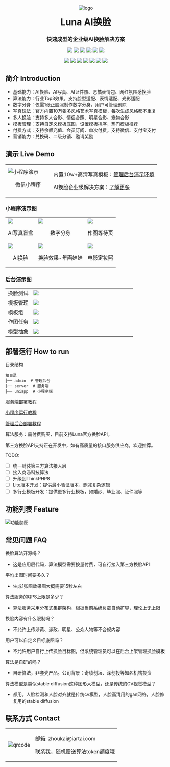 <p align="center">
	<img alt="logo" src="./doc/image/logo-small.png">
</p>
<h1 align="center" style="margin: 10px 0 10px; font-weight: bold;">Luna AI换脸</h1>
<h3 align="center" style="margin-bottom: 10px;">快速成型的企业级AI换脸解决方案</h3>
<p align="center">
<a href="https://mp.weixin.qq.com/"><img src="https://img.shields.io/badge/微信-小程序-05ce66"></a>
<a href="https://pay.weixin.qq.com/"><img src="https://img.shields.io/badge/微信支付-API3-05ce66"></a>
<a href="https://www.alipay.com"><img src="https://img.shields.io/badge/支付宝-支付-00a0eb"></a>
<a href="https://www.aliyun.com/"><img src="https://img.shields.io/badge/阿里云-OSS-ff6a00"></a>
<a href="https://www.qiniu.com/"><img src="https://img.shields.io/badge/七牛云-OSS-07beff"></a>
<a href="https://www.qiniu.com/"><img src="https://img.shields.io/badge/亚马逊-S3-ff9900"></a>
</p>
<p align="center">
<a href="#"><img src="https://img.shields.io/badge/PHP-8-8892bf"></a>
<a href="#"><img src="https://img.shields.io/badge/ThinkPHP-6.0-6fb737"></a>
<a href="#"><img src="https://img.shields.io/badge/Vue.js-3-4eb883"></a>
<a href="#"><img src="https://img.shields.io/badge/uniapp-3-d85806"></a>
<a href="#"><img src="https://img.shields.io/badge/TypeScript-5-294e80"></a>
<a href="#"><img src="https://img.shields.io/badge/Element Plus-2.8-409eff"></a>
<a href="#"><img src="https://img.shields.io/badge/vite-5-ffc018"></a>
</p>

## 简介 Introduction

- 基础能力：AI换脸、AI写真、AI证件照、恶搞表情包、网红氛围感换脸
- 算法能力：行业Top3效果，支持脸型适配、表情适配、光影适配
- 数字分身：仅需1张正脸照制作数字分身，用户可管理删除
- 写真玩法：官方内置10万张多风格艺术写真模板，每次生成风格都不重复
- 多人换脸：支持多人合影、情侣合照、明星合影、宠物合影
- 模板管理：支持自定义模板底图，设置模板排序，热门模板推荐
- 付费方式：支持余额充值、会员订阅、单次付费。支持微信、支付宝支付
- 营销能力：兑换码、二级分销、邀请奖励

## 演示 Live Demo

<table>
    <tr>
        <td width="30%">
            <img src="./doc/image/qrcode.jpg" alt="小程序演示"/>
            <p align="center">微信小程序</p>
        </td>
        <td>
            <p>
                内置10w+高清写真模板：<a href="https://luna-admin.sodair.top/admin">管理后台演示环境</a>
            </p>
            <p>
                AI换脸企业级解决方案：<a href="https://luna.iartai.com">了解更多</a>
            </p>
        </td>
    </tr>
</table>

### 小程序演示图

<table>
    <tr>
        <td><img src="./doc/image/show-1.jpg"/>
<p align="center">AI写真盲盒</p>
</td>
        <td>
<img src="./doc/image/show-7.jpg"/>
<p align="center">数字分身</p>
</td>
        <td>
<img src="./doc/image/show-3.jpg"/>
<p align="center">作图等待页</p>
</td>
    </tr>
	<tr>
        <td>
<img src="./doc/image/show-4.jpg"/>
<p align="center">AI换脸</p>
</td>
        <td>
<img src="./doc/image/show-5.jpg"/>
<p align="center">换脸效果-年画娃娃</p>
</td>
        <td>
<img src="./doc/image/show-6.jpg"/>
<p align="center">电影定妆照</p>
</td>
    </tr>
</table>

### 后台演示图

<table>
	<tr>
        <td width="20%">换脸测试</td>
        <td><img src="./doc/image/show/swap-test.png"/></td>
    </tr>
	<tr>
        <td>模板管理</td>
        <td><img src="./doc/image/show/swap-template.png"/></td>
    </tr>
	<tr>
        <td>模板组</td>
        <td><img src="./doc/image/show/template-group.png"/></td>
    </tr>
	<tr>
        <td>作图任务</td>
        <td><img src="./doc/image/show/swap-task.png"/></td>
    </tr>
    <tr>
        <td>模型抽象</td>
        <td><img src="./doc/image/show/model-abstract.png"/></td>
    </tr>
</table>

## 部署运行 How to run

目录结构
```
根目录
├── admin  # 管理后台
├── server  # 服务端
├── uniapp  # 小程序端
```

[服务端部署教程](./doc/deploy-server.md)

[小程序运行教程](./doc/deploy-uniapp.md)

[管理后台部署教程](./doc/deploy-admin.md)

算法服务：需付费购买，目前支持Luna官方换脸API。

第三方换脸API支持正在开发中，如有高质量的接口服务供应商，欢迎推荐。

TODO:
- [ ] 统一封装第三方算法接入层
- [ ] 接入商汤科技算法
- [ ] 升级到ThinkPHP8
- [ ] Lite版本开发：提供最小验证版本，删减复杂逻辑
- [ ] 多行业模板开发：提供更多行业模板，如婚纱、毕业照、证件照等

## 功能列表 Feature

<img src="./doc/image/feature-mindmap.png" alt="功能脑图"/>

## 常见问题 FAQ

换脸算法开源吗？
- 这是应用层代码，算法模型需要按量付费，可自行接入第三方换脸API

平均出图时间要多久？
- 生成1张图效果图大概需要15秒左右

算法服务的QPS上限是多少？
- 算法服务采用分布式集群架构，根据当前系统负载自动扩容，理论上无上限

换脸内容有什么限制吗？
- 不允许上传涉黄、涉政、明星、公众人物等不合规内容

用户可以自定义目标底图吗？
- 不允许用户自行上传换脸目标图，但系统管理员可以在后台上架管理换脸模板

算法是自研的吗？
- 自研算法，非套壳产品。公司背景：奇绩创坛、深创投等知名机构投资

算法模型是类似stable diffusion这种图形大模型，还是传统的CV视觉模型？
- 都用。人脸检测和人脸对齐就是传统cv模型，人脸高清用的gan网络，人脸修复用的stable diffusion


## 联系方式 Contact

<table>
<tr>
    <td>
        <img src="./doc/image/wechat-contact-crop.jpg" alt="qrcode"/>
    </td>
    <td>
        <p>邮箱: zhoukai@iartai.com</p>
        <p>
        联系我，随机赠送算法token额度哦
        </p>
    </td>
</tr>
</table>
